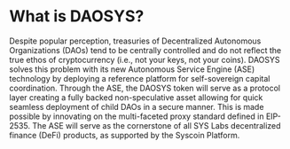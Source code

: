 # What is DAOSYS?

Despite popular perception, treasuries of Decentralized Autonomous Organizations (DAOs) tend to be centrally controlled and do not reflect the true ethos of cryptocurrency (i.e., not your keys, not your coins). DAOSYS solves this problem with its new Autonomous Service Engine (ASE) technology by deploying a reference platform for self-sovereign capital coordination. Through the ASE, the DAOSYS token will serve as a protocol layer creating a fully backed non-speculative asset allowing for quick seamless deployment of child DAOs in a secure manner. This is made possible by innovating on the multi-faceted proxy standard defined in EIP-2535. The ASE will serve as the cornerstone of all SYS Labs decentralized finance (DeFi) products, as supported by the Syscoin Platform.
